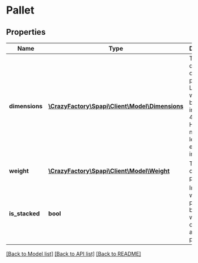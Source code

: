 # Pallet

## Properties
Name | Type | Description | Notes
------------ | ------------- | ------------- | -------------
**dimensions** | [**\CrazyFactory\Spapi\Client\Model\Dimensions**](Dimensions.md) | The dimensions of the pallet. Length and width must be 40 inches by 48 inches. Height must be less than or equal to 60 inches. | 
**weight** | [**\CrazyFactory\Spapi\Client\Model\Weight**](Weight.md) | The weight of the pallet. | [optional] 
**is_stacked** | **bool** | Indicates whether pallets will be stacked when carrier arrives for pick-up. | 

[[Back to Model list]](../README.md#documentation-for-models) [[Back to API list]](../README.md#documentation-for-api-endpoints) [[Back to README]](../README.md)



